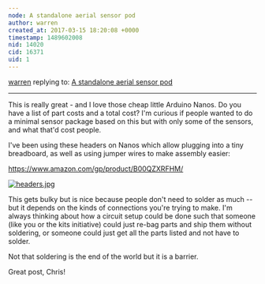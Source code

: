 ```yaml
---
node: A standalone aerial sensor pod
author: warren
created_at: 2017-03-15 18:20:08 +0000
timestamp: 1489602008
nid: 14020
cid: 16371
uid: 1
---
```




[warren](../profile/warren) replying to: [A standalone aerial sensor pod](../notes/cfastie/03-15-2017/a-standalone-aerial-sensor-pod)

----
This is really great - and I love those cheap little Arduino Nanos. Do you have a list of part costs and a total cost? I'm curious if people wanted to do a minimal sensor package based on this but with only some of the sensors, and what that'd cost people.

I've been using these headers on Nanos which allow plugging into a tiny breadboard, as well as using jumper wires to make assembly easier:

https://www.amazon.com/gp/product/B00QZXRFHM/


[![headers.jpg](https://publiclab.org/system/images/photos/000/019/823/large/headers.jpg)](https://publiclab.org/system/images/photos/000/019/823/original/headers.jpg)

This gets bulky but is nice because people don't need to solder as much -- but it depends on the kinds of connections you're trying to make. I'm always thinking about how a circuit setup could be done such that someone (like you or the kits initiative) could just re-bag parts and ship them without soldering, or someone could just get all the parts listed and not have to solder. 

Not that soldering is the end of the world but it is a barrier. 

Great post, Chris! 